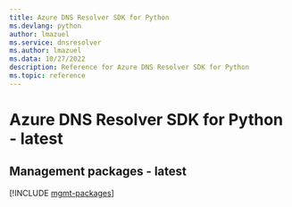 ```yaml
---
title: Azure DNS Resolver SDK for Python
ms.devlang: python
author: lmazuel
ms.service: dnsresolver
ms.author: lmazuel
ms.data: 10/27/2022
description: Reference for Azure DNS Resolver SDK for Python
ms.topic: reference
---
```

# Azure DNS Resolver SDK for Python - latest

## Management packages - latest
[!INCLUDE [mgmt-packages](dns-resolver-mgmt-index.md)]